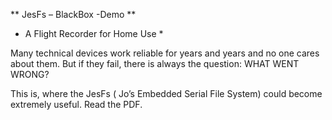 ** JesFs – BlackBox -Demo **
* A Flight Recorder for Home Use *

Many technical devices work reliable for years and years and no one cares about them. But if they fail, there is always the question: WHAT WENT WRONG?

This is, where the JesFs ( Jo’s Embedded Serial File System) could become extremely useful. Read the PDF.
